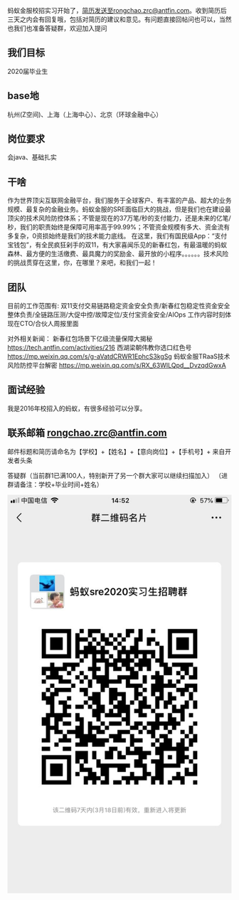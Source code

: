 蚂蚁金服校招实习开始了，简历发送至rongchao.zrc@antfin.com。收到简历后三天之内会有回复哦，包括对简历的建议和意见。有问题直接回帖问也可以，当然也我们也准备答疑群，欢迎加入提问
## 我们目标
2020届毕业生

## base地
杭州(Z空间)、上海（上海中心）、北京（环球金融中心）

## 岗位要求
会java、基础扎实

## 干啥
作为世界顶尖互联网金融平台，我们服务于全球客户、有丰富的产品、超大的业务规模、最复杂的金融业务。蚂蚁金服的SRE面临巨大的挑战，但是我们也在建设最顶尖的技术风险防控体系；不管是现在的37万笔/秒的支付能力，还是未来的亿笔/秒，我们的职责始终是保障可用率高于99.99%；不管资金规模有多大、资金流有多复杂，0资损始终是我们的技术能力底线。
在这里，我们有国民级App：“支付宝钱包”，有全民疯狂剁手的双11，有大家喜闻乐见的新春红包，有最温暖的蚂蚁森林、最方便的生活缴费、最具魔力的奖励金、最开放的小程序。。。。。。技术风险的挑战贯穿在这里，你，在哪里？来吧，和我们一起！


## 团队
目前的工作范围有:
双11支付交易链路稳定资金安全负责/新春红包稳定性资金安全整体负责/全链路压测/大促中控/故障定位/支付宝资金安全/AIOps
工作内容时刻体现在CTO/合伙人周报里面

对外相关新闻：
新春红包场景下亿级流量保障大揭秘 https://tech.antfin.com/activities/216
西湖梁朝伟教你选口红色号 https://mp.weixin.qq.com/s/g-aVatdCRWR1EphcS3kgSg 
蚂蚁金服TRaaS技术风险防控平台解密 https://mp.weixin.qq.com/s/RX_63WILQpd__DvzqdGwxA

## 面试经验
我是2016年校招入的蚂蚁，有很多经验可以分享。

## 联系邮箱 rongchao.zrc@antfin.com
邮件标题和简历请命名为【学校】+【姓名】+【意向岗位】+【手机号】+ 来自开发者头条

答疑群（当前群1已满100人，特别新开了另一个群大家可以继续扫描加入）
（进群请备注：学校+毕业时间+姓名）

 ![image](https://github.com/zhangrongchao0/antfinsre-recruit/blob/master/weixinma.png)
